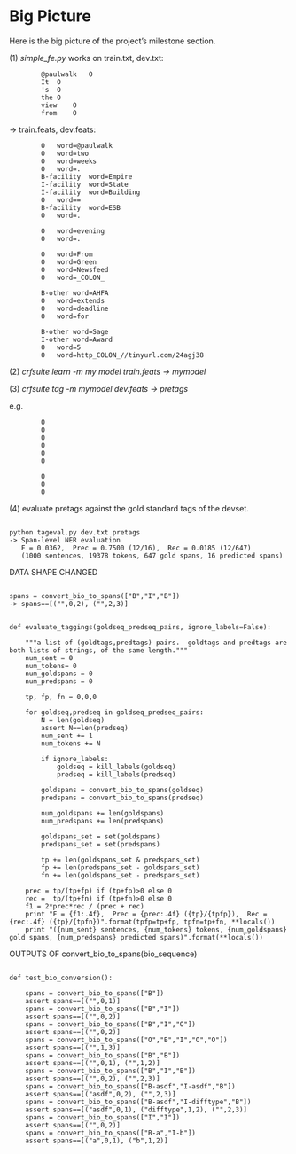 # Big Picture 

Here is the big picture of the project’s milestone section.

(1) *simple_fe.py* works on 
train.txt, dev.txt:

            @paulwalk	O
            It	O
            's	O
            the	O
            view	O
            from	O
      
-> train.feats, dev.feats:

            O	word=@paulwalk
            O	word=two
            O	word=weeks
            O	word=.
            B-facility	word=Empire
            I-facility	word=State
            I-facility	word=Building
            O	word==
            B-facility	word=ESB
            O	word=.
            
            O	word=evening
            O	word=.
            
            O	word=From
            O	word=Green
            O	word=Newsfeed
            O	word=_COLON_
            
            B-other	word=AHFA
            O	word=extends
            O	word=deadline
            O	word=for
            
            B-other	word=Sage
            I-other	word=Award
            O	word=5
            O	word=http_COLON_//tinyurl.com/24agj38
      
(2) *crfsuite learn -m my model train.feats -> mymodel*

(3) *crfsuite tag -m mymodel dev.feats -> pretags*

e.g.

            O
            O
            O
            O
            O
            O
                        
            O
            O
            O

(4) evaluate pretags against the gold standard tags of the devset.
<pre><code>
python tageval.py dev.txt pretags
-> Span-level NER evaluation
   F = 0.0362,  Prec = 0.7500 (12/16),  Rec = 0.0185 (12/647)
   (1000 sentences, 19378 tokens, 647 gold spans, 16 predicted spans)
</code></pre>
DATA SHAPE CHANGED
<pre><code>
spans = convert_bio_to_spans(["B","I","B"])
-> spans==[("",0,2), ("",2,3)]
</code></pre>
<pre><code>
def evaluate_taggings(goldseq_predseq_pairs, ignore_labels=False):

    """a list of (goldtags,predtags) pairs.  goldtags and predtags are both lists of strings, of the same length."""
    num_sent = 0
    num_tokens= 0
    num_goldspans = 0
    num_predspans = 0
    
    tp, fp, fn = 0,0,0

    for goldseq,predseq in goldseq_predseq_pairs:
        N = len(goldseq)
        assert N==len(predseq)
        num_sent += 1
        num_tokens += N

        if ignore_labels:
            goldseq = kill_labels(goldseq)
            predseq = kill_labels(predseq)

        goldspans = convert_bio_to_spans(goldseq)
        predspans = convert_bio_to_spans(predseq)

        num_goldspans += len(goldspans)
        num_predspans += len(predspans)

        goldspans_set = set(goldspans)
        predspans_set = set(predspans)

        tp += len(goldspans_set & predspans_set)
        fp += len(predspans_set - goldspans_set)
        fn += len(goldspans_set - predspans_set)

    prec = tp/(tp+fp) if (tp+fp)>0 else 0
    rec =  tp/(tp+fn) if (tp+fn)>0 else 0
    f1 = 2*prec*rec / (prec + rec)
    print "F = {f1:.4f},  Prec = {prec:.4f} ({tp}/{tpfp}),  Rec = {rec:.4f} ({tp}/{tpfn})".format(tpfp=tp+fp, tpfn=tp+fn, **locals())
    print "({num_sent} sentences, {num_tokens} tokens, {num_goldspans} gold spans, {num_predspans} predicted spans)".format(**locals())
</code></pre>
OUTPUTS OF convert_bio_to_spans(bio_sequence)
<pre><code>
def test_bio_conversion():

    spans = convert_bio_to_spans(["B"])
    assert spans==[("",0,1)]
    spans = convert_bio_to_spans(["B","I"])
    assert spans==[("",0,2)]
    spans = convert_bio_to_spans(["B","I","O"])
    assert spans==[("",0,2)]
    spans = convert_bio_to_spans(["O","B","I","O","O"])
    assert spans==[("",1,3)]
    spans = convert_bio_to_spans(["B","B"])
    assert spans==[("",0,1), ("",1,2)]
    spans = convert_bio_to_spans(["B","I","B"])
    assert spans==[("",0,2), ("",2,3)]
    spans = convert_bio_to_spans(["B-asdf","I-asdf","B"])
    assert spans==[("asdf",0,2), ("",2,3)]
    spans = convert_bio_to_spans(["B-asdf","I-difftype","B"])
    assert spans==[("asdf",0,1), ("difftype",1,2), ("",2,3)]
    spans = convert_bio_to_spans(["I","I"])
    assert spans==[("",0,2)]
    spans = convert_bio_to_spans(["B-a","I-b"])
    assert spans==[("a",0,1), ("b",1,2)]
</code></pre>
